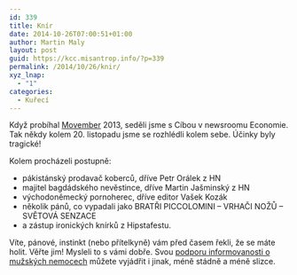 ```yaml
---
id: 339
title: Knír
date: 2014-10-26T07:00:51+01:00
author: Martin Maly
layout: post
guid: https://kcc.misantrop.info/?p=339
permalink: /2014/10/26/knir/
xyz_lnap:
  - "1"
categories:
  - Kuřecí
---
```

Když probíhal [Movember](https://kcc.misantrop.info/2014/08/22/movember/ "Movember") 2013, seděli jsme s Cíbou v newsroomu Economie. Tak někdy kolem 20. listopadu jsme se rozhlédli kolem sebe. Účinky byly tragické!

Kolem procházeli postupně:

  * pákistánský prodavač koberců, dříve Petr Orálek z HN
  * majitel bagdádského nevěstince, dříve Martin Jašminský z HN
  * východoněmecký pornoherec, dříve editor Vašek Kozák
  * několik pánů, co vypadali jako BRATŘI PICCOLOMINI &#8211; VRHAČI NOŽŮ &#8211; SVĚTOVÁ SENZACE
  * a zástup ironických knírků z Hipstafestu.

Víte, pánové, instinkt (nebo přítelkyně) vám před časem řekli, že se máte holit. Věřte jim! Mysleli to s vámi dobře. Svou [podporu informovanosti o mužských nemocech](https://kcc.misantrop.info/2014/08/22/movember/ "Movember") můžete vyjádřit i jinak, méně stádně a méně slizce.